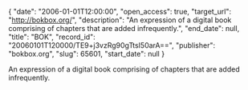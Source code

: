 {
  "date": "2006-01-01T12:00:00", 
  "open_access": true, 
  "target_url": "http://bokbox.org/", 
  "description": "An expression of a digital book comprising of chapters that are added infrequently.", 
  "end_date": null, 
  "title": "BOK", 
  "record_id": "20060101T120000/TE9+j3vzRg90gTtsI50arA==", 
  "publisher": "bokbox.org", 
  "slug": 65601, 
  "start_date": null
}

An expression of a digital book comprising of chapters that are added infrequently.